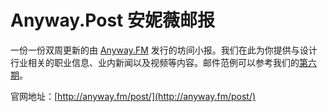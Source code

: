 # Anyway.Post 安妮薇邮报
一份一份双周更新的由 [Anyway.FM](http://anyway.fm/) 发行的坊间小报。我们在此为你提供与设计行业相关的职业信息、业内新闻以及视频等内容。邮件范例可以参考我们的[第六期](https://zhuanlan.zhihu.com/p/26847793)。

官网地址：[http://anyway.fm/post/](http://anyway.fm/post/)

